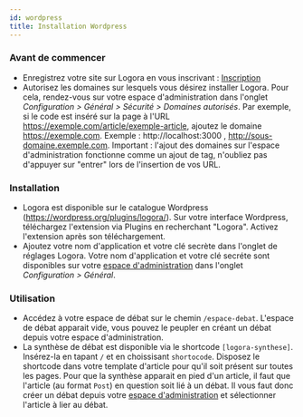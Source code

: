 ```yaml
---
id: wordpress
title: Installation Wordpress
---
```


### Avant de commencer 

- Enregistrez votre site sur Logora en vous inscrivant : [Inscription](https://logora.fr/signup)
- Autorisez les domaines sur lesquels vous désirez installer Logora. Pour cela, rendez-vous sur votre espace d'administration dans l'onglet *Configuration > Général > Sécurité > Domaines autorisés*. Par exemple, si le code est inséré sur la page à l'URL https://exemple.com/article/exemple-article, ajoutez le domaine https://exemple.com. Exemple : http://localhost:3000 , http://sous-domaine.exemple.com.  Important : l'ajout des domaines sur l'espace d'administration fonctionne comme un ajout de tag, n'oubliez pas d'appuyer sur "entrer" lors de l'insertion de vos URL.

### Installation

- Logora est disponible sur le catalogue Wordpress (https://wordpress.org/plugins/logora/). Sur votre interface Wordpress, téléchargez l'extension via Plugins en recherchant "Logora". Activez l'extension après son téléchargement.
- Ajoutez votre nom d'application et votre clé secrète dans l'onglet de réglages Logora. Votre nom d'application et votre clé secréte sont disponibles sur votre [espace d'administration](https://admin.logora.fr) dans l'onglet *Configuration > Général*.


### Utilisation

- Accédez à votre espace de débat sur le chemin `/espace-debat`. L'espace de débat apparait vide, vous pouvez le peupler en créant un débat depuis votre espace d'administration. 
- La synthèse de débat est disponible via le shortcode `[logora-synthese]`. Insérez-la en tapant `/` et en choissisant `shortocode`. Disposez le shortcode dans votre template d'article pour qu'il soit présent sur toutes les pages. Pour que la synthèse apparait en pied d'un article, il faut que l'article (au format `Post`) en question soit lié à un débat. Il vous faut donc créer un débat depuis votre [espace d'administration](https://admin.logora.fr) et sélectionner l'article à lier au débat. 
 
